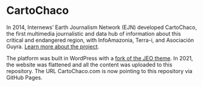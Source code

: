 # CartoChaco
In 2014, Internews’ Earth Journalism Network (EJN) developed CartoChaco, the first multimedia journalistic and data hub of information about this critical and endangered region, with InfoAmazonia, Terra-i, and Asociación Guyra. [Learn more about the project](https://earthjournalism.net/projects/carto-chaco).

The platform was built in WordPress with a [fork of the JEO theme](https://github.com/EarthJournalismNetwork/jeo/tree/cartochaco). In 2021, the website was flattened and all the content was uploaded to this repository. The URL CartoChaco.com is now pointing to this repository via GitHub Pages.
